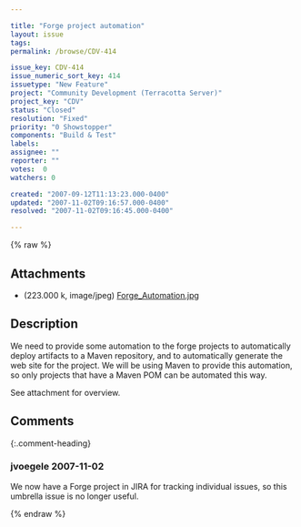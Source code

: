 ```yaml
---

title: "Forge project automation"
layout: issue
tags: 
permalink: /browse/CDV-414

issue_key: CDV-414
issue_numeric_sort_key: 414
issuetype: "New Feature"
project: "Community Development (Terracotta Server)"
project_key: "CDV"
status: "Closed"
resolution: "Fixed"
priority: "0 Showstopper"
components: "Build & Test"
labels: 
assignee: ""
reporter: ""
votes:  0
watchers: 0

created: "2007-09-12T11:13:23.000-0400"
updated: "2007-11-02T09:16:57.000-0400"
resolved: "2007-11-02T09:16:45.000-0400"

---
```




{% raw %}


## Attachments
  
* <em></em> (223.000 k, image/jpeg) [Forge_Automation.jpg](/attachments/CDV/CDV-414/Forge_Automation.jpg)
  



## Description

<div markdown="1" class="description">

We need to provide some automation to the forge projects to automatically deploy artifacts to a Maven repository, and to automatically generate the web site for the project.  We will be using Maven to provide this automation, so only projects that have a Maven POM can be automated this way.

See attachment for overview.

</div>

## Comments


{:.comment-heading}
### **jvoegele** <span class="date">2007-11-02</span>

<div markdown="1" class="comment">

We now have a Forge project in JIRA for tracking individual issues, so this umbrella issue is no longer useful.

</div>



{% endraw %}
